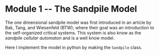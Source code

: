 # Module 1 -- The Sandpile Model
The one dimensional sandpile model was first introduced in an article by Bak, Tang, and Wiesenfeld (BTW);
where their goal was an introduction to the self-organized critical systems. This system is
also know as the *sandpile cellular automaton* and is a well know model.

Here I implement the model in python by making the `Sandpile` class.
